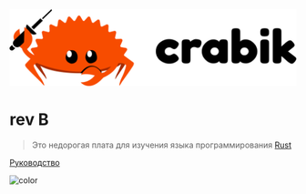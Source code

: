 <!-- _coverpage.md -->

![logo](./_media/crabik-logo-full.png)

# rev B

> Это недорогая плата для изучения языка программирования [Rust](https://www.rust-lang.org/)

[Руководство](https://docs.crabik.ru)

![color](var(--main-bg-color))
